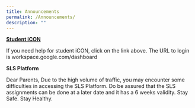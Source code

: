 ```yaml
---
title: Announcements
permalink: /Announcements/
description: ""
---
```

**[Student iCON](/curriculum/infocomm-technology/student-icon-n-microsoft-office-plus)**

If you need help for student iCON, click on the link above. The URL to login is workspace.google.com/dashboard

**SLS Platform**

Dear Parents, Due to the high volume of traffic, you may encounter some difficulties in accessing the SLS Platform. Do be assured that the SLS assignments can be done at a later date and it has a 6 weeks validity. Stay Safe. Stay Healthy.